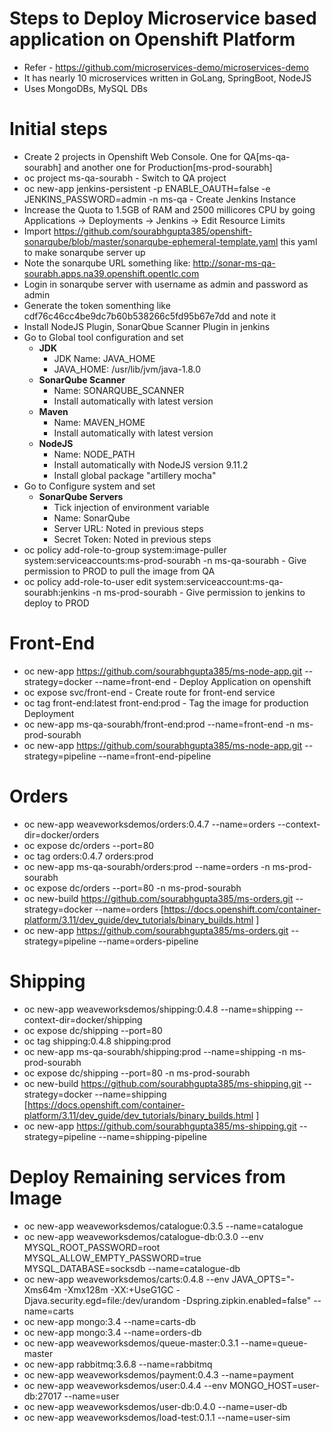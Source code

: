 # Steps to Deploy Microservice based application on Openshift Platform

  * Refer - https://github.com/microservices-demo/microservices-demo 
  * It has nearly 10 microservices written in GoLang, SpringBoot, NodeJS
  * Uses MongoDBs, MySQL DBs

# Initial steps

  * Create 2 projects in Openshift Web Console. One for QA[ms-qa-sourabh] and another one for Production[ms-prod-sourabh]
  * oc project ms-qa-sourabh -  Switch to QA project
  * oc new-app jenkins-persistent -p ENABLE_OAUTH=false -e JENKINS_PASSWORD=admin -n ms-qa - Create Jenkins Instance
  * Increase the Quota to 1.5GB of RAM and 2500 millicores CPU by going Applications -> Deployments -> Jenkins -> Edit Resource Limits
  * Import https://github.com/sourabhgupta385/openshift-sonarqube/blob/master/sonarqube-ephemeral-template.yaml this yaml to make sonarqube server up
  * Note the sonarqube URL something like: http://sonar-ms-qa-sourabh.apps.na39.openshift.opentlc.com
  * Login in sonarqube server with username as admin and password as admin
  * Generate the token somenthing like cdf76c46cc4be9dc7b60b538266c5fd95b67e7dd and note it
  * Install NodeJS Plugin, SonarQbue Scanner Plugin in jenkins
  * Go to Global tool configuration and set
    * __JDK__ 
      * JDK Name: JAVA_HOME
      * JAVA_HOME: /usr/lib/jvm/java-1.8.0
    * __SonarQube Scanner__
      * Name: SONARQUBE_SCANNER
      * Install automatically with latest version
    * __Maven__
      * Name: MAVEN_HOME
      * Install automatically with latest version
    * __NodeJS__ 
      * Name: NODE_PATH 
      * Install automatically with NodeJS version 9.11.2 
      * Install global package "artillery mocha"
  * Go to Configure system and set
    * __SonarQube Servers__
      * Tick injection of environment variable
      * Name: SonarQube
      * Server URL: Noted in previous steps
      * Secret Token: Noted in previous steps
  * oc policy add-role-to-group system:image-puller system:serviceaccounts:ms-prod-sourabh -n ms-qa-sourabh - Give permission to PROD to pull the image from QA
  * oc policy add-role-to-user edit system:serviceaccount:ms-qa-sourabh:jenkins -n ms-prod-sourabh - Give permission to jenkins to deploy to PROD
  
# Front-End

  * oc new-app https://github.com/sourabhgupta385/ms-node-app.git --strategy=docker --name=front-end - Deploy Application on openshift
  * oc expose svc/front-end - Create route for front-end service
  * oc tag front-end:latest front-end:prod - Tag the image for production Deployment
  * oc new-app ms-qa-sourabh/front-end:prod --name=front-end -n ms-prod-sourabh
  * oc new-app https://github.com/sourabhgupta385/ms-node-app.git --strategy=pipeline --name=front-end-pipeline
  
# Orders

  * oc new-app weaveworksdemos/orders:0.4.7 --name=orders --context-dir=docker/orders
  * oc expose dc/orders --port=80
  * oc tag orders:0.4.7 orders:prod
  * oc new-app ms-qa-sourabh/orders:prod --name=orders -n ms-prod-sourabh
  * oc expose dc/orders --port=80 -n ms-prod-sourabh
  * oc new-build https://github.com/sourabhgupta385/ms-orders.git --strategy=docker --name=orders  [https://docs.openshift.com/container-platform/3.11/dev_guide/dev_tutorials/binary_builds.html ]
  * oc new-app https://github.com/sourabhgupta385/ms-orders.git --strategy=pipeline --name=orders-pipeline
  
# Shipping

  * oc new-app weaveworksdemos/shipping:0.4.8 --name=shipping --context-dir=docker/shipping
  * oc expose dc/shipping --port=80
  * oc tag shipping:0.4.8 shipping:prod
  * oc new-app ms-qa-sourabh/shipping:prod --name=shipping -n ms-prod-sourabh
  * oc expose dc/shipping --port=80 -n ms-prod-sourabh
  * oc new-build https://github.com/sourabhgupta385/ms-shipping.git --strategy=docker --name=shipping [https://docs.openshift.com/container-platform/3.11/dev_guide/dev_tutorials/binary_builds.html ]
  * oc new-app https://github.com/sourabhgupta385/ms-shipping.git --strategy=pipeline --name=shipping-pipeline

# Deploy Remaining services from Image
 
  * oc new-app weaveworksdemos/catalogue:0.3.5 --name=catalogue
  * oc new-app weaveworksdemos/catalogue-db:0.3.0 --env MYSQL_ROOT_PASSWORD=root MYSQL_ALLOW_EMPTY_PASSWORD=true MYSQL_DATABASE=socksdb --name=catalogue-db
  * oc new-app weaveworksdemos/carts:0.4.8 --env JAVA_OPTS="-Xms64m -Xmx128m -XX:+UseG1GC -Djava.security.egd=file:/dev/urandom -Dspring.zipkin.enabled=false" --name=carts
  * oc new-app mongo:3.4 --name=carts-db
  * oc new-app mongo:3.4 --name=orders-db
  * oc new-app weaveworksdemos/queue-master:0.3.1 --name=queue-master
  * oc new-app rabbitmq:3.6.8 --name=rabbitmq
  * oc new-app weaveworksdemos/payment:0.4.3 --name=payment
  * oc new-app weaveworksdemos/user:0.4.4 --env MONGO_HOST=user-db:27017 --name=user
  * oc new-app weaveworksdemos/user-db:0.4.0 --name=user-db
  * oc new-app weaveworksdemos/load-test:0.1.1 --name=user-sim
